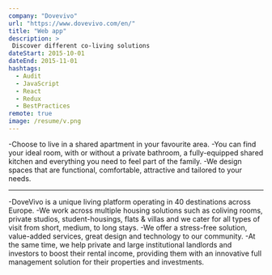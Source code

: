 ```yaml
---
company: "Dovevivo"
url: "https://www.dovevivo.com/en/"
title: "Web app"
description: >
 Discover different co-living solutions
dateStart: 2015-10-01
dateEnd: 2015-11-01
hashtags:
  - Audit
  - JavaScript
  - React
  - Redux
  - BestPractices
remote: true
image: /resume/v.png
---
```


-Choose to live in a shared apartment in your favourite area. 
-You can find your ideal room, with or without a private bathroom, a fully-equipped shared kitchen and everything you need to feel part of the family. 
-We design spaces that are functional, comfortable, attractive and tailored to your needs.

---

-DoveVivo is a unique living platform operating in 40 destinations across Europe. 
-We work across multiple housing solutions such as coliving rooms, private studios, student-housings, flats & villas and we cater for all types of visit from short, medium, to long stays.
-We offer a stress-free solution, value-added services, great design and technology to our community.
-At the same time, we help private and large institutional landlords and investors to boost their rental income, providing them with an innovative full management solution for their properties and investments.
